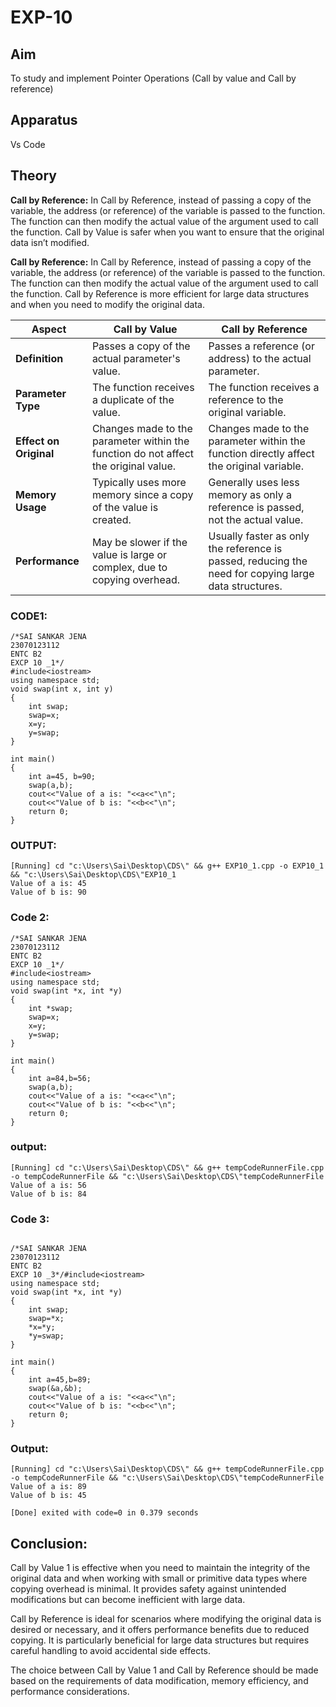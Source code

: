 # EXP-10
## Aim
To study and implement Pointer Operations (Call by value and Call by reference)

## Apparatus
Vs Code

## Theory
**Call by Reference:** In Call by Reference, instead of passing a copy of the variable, the address (or reference) of the variable is passed to the function. The function can then modify the actual value of the argument used to call the function. Call by Value is safer when you want to ensure that the original data isn’t modified.

**Call by Reference:** In Call by Reference, instead of passing a copy of the variable, the address (or reference) of the variable is passed to the function. The function can then modify the actual value of the argument used to call the function. Call by Reference is more efficient for large data structures and when you need to modify the original data.

| Aspect                  | Call by Value                                  | Call by Reference                            |
|-------------------------|------------------------------------------------|----------------------------------------------|
| **Definition**          | Passes a copy of the actual parameter's value. | Passes a reference (or address) to the actual parameter. |
| **Parameter Type**      | The function receives a duplicate of the value. | The function receives a reference to the original variable. |
| **Effect on Original**  | Changes made to the parameter within the function do not affect the original value. | Changes made to the parameter within the function directly affect the original variable. |
| **Memory Usage**        | Typically uses more memory since a copy of the value is created. | Generally uses less memory as only a reference is passed, not the actual value. |
| **Performance**         | May be slower if the value is large or complex, due to copying overhead. | Usually faster as only the reference is passed, reducing the need for copying large data structures. |


### CODE1:
```
/*SAI SANKAR JENA
23070123112
ENTC B2
EXCP 10 _1*/
#include<iostream> 
using namespace std; 
void swap(int x, int y) 
{
    int swap;
    swap=x;
    x=y;
    y=swap;
}

int main() 
{
    int a=45, b=90;
    swap(a,b);
    cout<<"Value of a is: "<<a<<"\n";
    cout<<"Value of b is: "<<b<<"\n";
    return 0;
}
```
### OUTPUT:
```
[Running] cd "c:\Users\Sai\Desktop\CDS\" && g++ EXP10_1.cpp -o EXP10_1 && "c:\Users\Sai\Desktop\CDS\"EXP10_1
Value of a is: 45
Value of b is: 90
```
### Code 2:
```
/*SAI SANKAR JENA
23070123112
ENTC B2
EXCP 10 _1*/
#include<iostream> 
using namespace std; 
void swap(int *x, int *y) 
{
    int *swap;
    swap=x;
    x=y;
    y=swap;
}

int main() 
{
    int a=84,b=56;
    swap(a,b);
    cout<<"Value of a is: "<<a<<"\n";
    cout<<"Value of b is: "<<b<<"\n";
    return 0;
}
```
### output:
```
[Running] cd "c:\Users\Sai\Desktop\CDS\" && g++ tempCodeRunnerFile.cpp -o tempCodeRunnerFile && "c:\Users\Sai\Desktop\CDS\"tempCodeRunnerFile
Value of a is: 56
Value of b is: 84
```
### Code 3:
```

/*SAI SANKAR JENA
23070123112
ENTC B2
EXCP 10 _3*/#include<iostream> 
using namespace std; 
void swap(int *x, int *y) 
{
    int swap;
    swap=*x;
    *x=*y;
    *y=swap;
}

int main() 
{
    int a=45,b=89;
    swap(&a,&b);
    cout<<"Value of a is: "<<a<<"\n";
    cout<<"Value of b is: "<<b<<"\n";
    return 0;
}
```
### Output:
```
[Running] cd "c:\Users\Sai\Desktop\CDS\" && g++ tempCodeRunnerFile.cpp -o tempCodeRunnerFile && "c:\Users\Sai\Desktop\CDS\"tempCodeRunnerFile
Value of a is: 89
Value of b is: 45

[Done] exited with code=0 in 0.379 seconds
```
## Conclusion:

Call by Value 1 is effective when you need to maintain the integrity of the original data and when working with small or primitive data types where copying overhead is minimal. It provides safety against unintended modifications but can become inefficient with large data.

Call by Reference is ideal for scenarios where modifying the original data is desired or necessary, and it offers performance benefits due to reduced copying. It is particularly beneficial for large data structures but requires careful handling to avoid accidental side effects.

The choice between Call by Value 1 and Call by Reference should be made based on the requirements of data modification, memory efficiency, and performance considerations.

